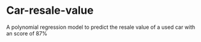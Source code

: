 # Car-resale-value
A polynomial regression model to predict the resale value of a used car with an score of  87%
